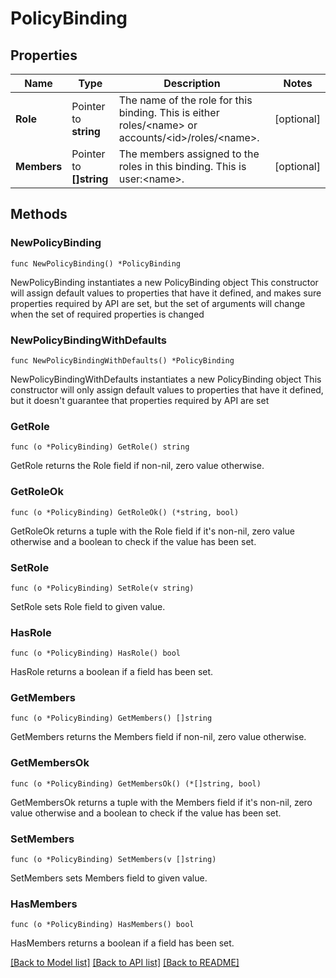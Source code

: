 # PolicyBinding

## Properties

Name | Type | Description | Notes
------------ | ------------- | ------------- | -------------
**Role** | Pointer to **string** | The name of the role for this binding.  This is either roles/&lt;name&gt; or accounts/&lt;id&gt;/roles/&lt;name&gt;. | [optional] 
**Members** | Pointer to **[]string** | The members assigned to the roles in this binding.  This is user:&lt;name&gt;. | [optional] 

## Methods

### NewPolicyBinding

`func NewPolicyBinding() *PolicyBinding`

NewPolicyBinding instantiates a new PolicyBinding object
This constructor will assign default values to properties that have it defined,
and makes sure properties required by API are set, but the set of arguments
will change when the set of required properties is changed

### NewPolicyBindingWithDefaults

`func NewPolicyBindingWithDefaults() *PolicyBinding`

NewPolicyBindingWithDefaults instantiates a new PolicyBinding object
This constructor will only assign default values to properties that have it defined,
but it doesn't guarantee that properties required by API are set

### GetRole

`func (o *PolicyBinding) GetRole() string`

GetRole returns the Role field if non-nil, zero value otherwise.

### GetRoleOk

`func (o *PolicyBinding) GetRoleOk() (*string, bool)`

GetRoleOk returns a tuple with the Role field if it's non-nil, zero value otherwise
and a boolean to check if the value has been set.

### SetRole

`func (o *PolicyBinding) SetRole(v string)`

SetRole sets Role field to given value.

### HasRole

`func (o *PolicyBinding) HasRole() bool`

HasRole returns a boolean if a field has been set.

### GetMembers

`func (o *PolicyBinding) GetMembers() []string`

GetMembers returns the Members field if non-nil, zero value otherwise.

### GetMembersOk

`func (o *PolicyBinding) GetMembersOk() (*[]string, bool)`

GetMembersOk returns a tuple with the Members field if it's non-nil, zero value otherwise
and a boolean to check if the value has been set.

### SetMembers

`func (o *PolicyBinding) SetMembers(v []string)`

SetMembers sets Members field to given value.

### HasMembers

`func (o *PolicyBinding) HasMembers() bool`

HasMembers returns a boolean if a field has been set.


[[Back to Model list]](../README.md#documentation-for-models) [[Back to API list]](../README.md#documentation-for-api-endpoints) [[Back to README]](../README.md)


